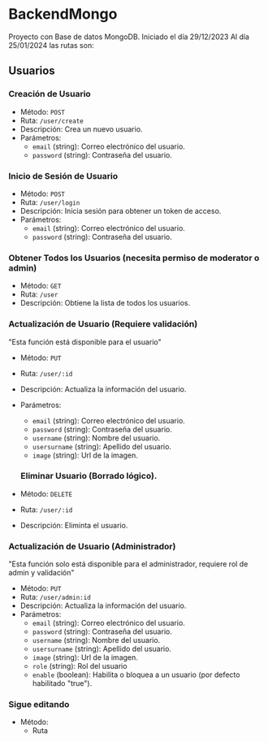 # BackendMongo

Proyecto con Base de datos MongoDB. Iniciado el día 29/12/2023
Al día 25/01/2024 las rutas son:

## Usuarios

### Creación de Usuario

- Método: `POST`
- Ruta: `/user/create`
- Descripción: Crea un nuevo usuario.
- Parámetros:
  - `email` (string): Correo electrónico del usuario.
  - `password` (string): Contraseña del usuario.

### Inicio de Sesión de Usuario

- Método: `POST`
- Ruta: `/user/login`
- Descripción: Inicia sesión para obtener un token de acceso.
- Parámetros:
  - `email` (string): Correo electrónico del usuario.
  - `password` (string): Contraseña del usuario.

### Obtener Todos los Usuarios (necesita permiso de moderator o admin)

- Método: `GET`
- Ruta: `/user`
- Descripción: Obtiene la lista de todos los usuarios.

### Actualización de Usuario (Requiere validación)
"Esta función está disponible para el usuario"

- Método: `PUT`
- Ruta: `/user/:id`
- Descripción: Actualiza la información del usuario.
- Parámetros:
  - `email` (string): Correo electrónico del usuario.
  - `password` (string): Contraseña del usuario.
  - `username` (string): Nombre del usuario.
  - `usersurname` (string): Apellido del usuario.
  - `image` (string): Url de la imagen.

  ### Eliminar Usuario (Borrado lógico).

- Método: `DELETE`
- Ruta: `/user/:id`
- Descripción: Eliminta el usuario.

### Actualización de Usuario (Administrador)
"Esta función solo está disponible para el administrador, requiere rol de admin y validación"

- Método: `PUT`
- Ruta: `/user/admin:id`
- Descripción: Actualiza la información del usuario.
- Parámetros:
  - `email` (string): Correo electrónico del usuario.
  - `password` (string): Contraseña del usuario.
  - `username` (string): Nombre del usuario.
  - `usersurname` (string): Apellido del usuario.
  - `image` (string): Url de la imagen.
  - `role` (string): Rol del usuario
  - `enable` (boolean): Habilita o bloquea a un usuario (por defecto habilitado "true").
  


### Sigue editando

- Método:
  - Ruta